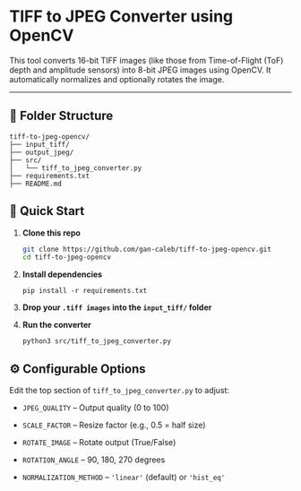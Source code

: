 # TIFF to JPEG Converter using OpenCV

This tool converts 16-bit TIFF images (like those from Time-of-Flight (ToF) depth and amplitude sensors) into 8-bit JPEG images using OpenCV. It automatically normalizes and optionally rotates the image.

---

## 📁 Folder Structure
```
tiff-to-jpeg-opencv/
├── input_tiff/
├── output_jpeg/
├── src/
│   └── tiff_to_jpeg_converter.py
├── requirements.txt
├── README.md
```

## 🚀 Quick Start

1. **Clone this repo**
   ```bash
   git clone https://github.com/gan-caleb/tiff-to-jpeg-opencv.git
   cd tiff-to-jpeg-opencv
   ```

2. **Install dependencies**
   ```
   pip install -r requirements.txt
   ```

3. **Drop your `.tiff images` into the `input_tiff/` folder**

4. **Run the converter**
   ```
   python3 src/tiff_to_jpeg_converter.py
   ```

## ⚙️ Configurable Options

Edit the top section of `tiff_to_jpeg_converter.py` to adjust:

- `JPEG_QUALITY` – Output quality (0 to 100)

- `SCALE_FACTOR` – Resize factor (e.g., 0.5 = half size)

- `ROTATE_IMAGE` – Rotate output (True/False)

- `ROTATION_ANGLE` – 90, 180, 270 degrees

- `NORMALIZATION_METHOD` – `'linear'` (default) or `'hist_eq'`